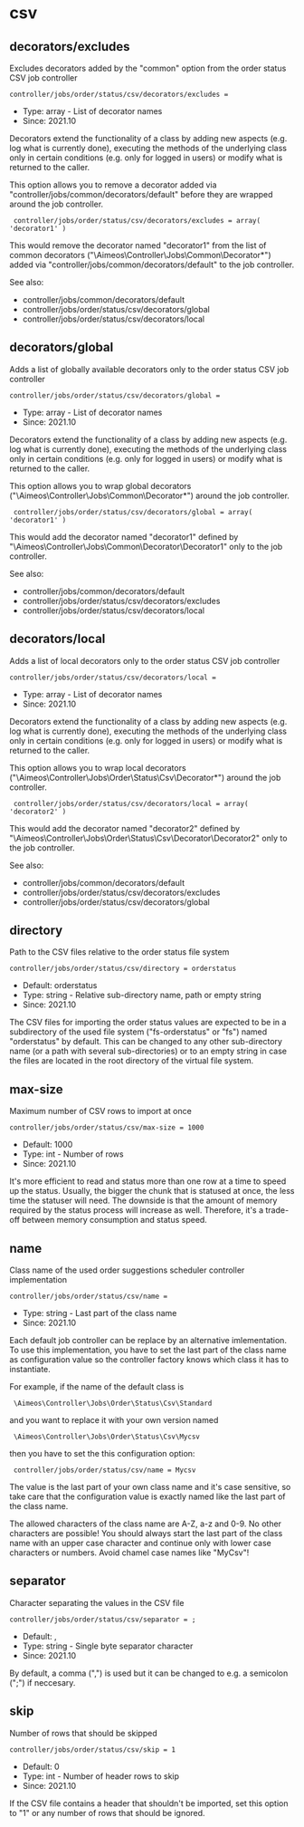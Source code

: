 
# csv
## decorators/excludes

Excludes decorators added by the "common" option from the order status CSV job controller

```
controller/jobs/order/status/csv/decorators/excludes = 
```

* Type: array - List of decorator names
* Since: 2021.10

Decorators extend the functionality of a class by adding new aspects
(e.g. log what is currently done), executing the methods of the underlying
class only in certain conditions (e.g. only for logged in users) or
modify what is returned to the caller.

This option allows you to remove a decorator added via
"controller/jobs/common/decorators/default" before they are wrapped
around the job controller.

```
 controller/jobs/order/status/csv/decorators/excludes = array( 'decorator1' )
```

This would remove the decorator named "decorator1" from the list of
common decorators ("\Aimeos\Controller\Jobs\Common\Decorator\*") added via
"controller/jobs/common/decorators/default" to the job controller.

See also:

* controller/jobs/common/decorators/default
* controller/jobs/order/status/csv/decorators/global
* controller/jobs/order/status/csv/decorators/local

## decorators/global

Adds a list of globally available decorators only to the order status CSV job controller

```
controller/jobs/order/status/csv/decorators/global = 
```

* Type: array - List of decorator names
* Since: 2021.10

Decorators extend the functionality of a class by adding new aspects
(e.g. log what is currently done), executing the methods of the underlying
class only in certain conditions (e.g. only for logged in users) or
modify what is returned to the caller.

This option allows you to wrap global decorators
("\Aimeos\Controller\Jobs\Common\Decorator\*") around the job controller.

```
 controller/jobs/order/status/csv/decorators/global = array( 'decorator1' )
```

This would add the decorator named "decorator1" defined by
"\Aimeos\Controller\Jobs\Common\Decorator\Decorator1" only to the job controller.

See also:

* controller/jobs/common/decorators/default
* controller/jobs/order/status/csv/decorators/excludes
* controller/jobs/order/status/csv/decorators/local

## decorators/local

Adds a list of local decorators only to the order status CSV job controller

```
controller/jobs/order/status/csv/decorators/local = 
```

* Type: array - List of decorator names
* Since: 2021.10

Decorators extend the functionality of a class by adding new aspects
(e.g. log what is currently done), executing the methods of the underlying
class only in certain conditions (e.g. only for logged in users) or
modify what is returned to the caller.

This option allows you to wrap local decorators
("\Aimeos\Controller\Jobs\Order\Status\Csv\Decorator\*") around the job
controller.

```
 controller/jobs/order/status/csv/decorators/local = array( 'decorator2' )
```

This would add the decorator named "decorator2" defined by
"\Aimeos\Controller\Jobs\Order\Status\Csv\Decorator\Decorator2"
only to the job controller.

See also:

* controller/jobs/common/decorators/default
* controller/jobs/order/status/csv/decorators/excludes
* controller/jobs/order/status/csv/decorators/global

## directory

Path to the CSV files relative to the order status file system

```
controller/jobs/order/status/csv/directory = orderstatus
```

* Default: orderstatus
* Type: string - Relative sub-directory name, path or empty string
* Since: 2021.10

The CSV files for importing the order status values are expected to
be in a subdirectory of the used file system ("fs-orderstatus" or "fs")
named "orderstatus" by default. This can be changed to any other
sub-directory name (or a path with several sub-directories) or to an
empty string in case the files are located in the root directory of
the virtual file system.


## max-size

Maximum number of CSV rows to import at once

```
controller/jobs/order/status/csv/max-size = 1000
```

* Default: 1000
* Type: int - Number of rows
* Since: 2021.10

It's more efficient to read and status more than one row at a time
to speed up the status. Usually, the bigger the chunk that is statused
at once, the less time the statuser will need. The downside is that
the amount of memory required by the status process will increase as
well. Therefore, it's a trade-off between memory consumption and
status speed.


## name

Class name of the used order suggestions scheduler controller implementation

```
controller/jobs/order/status/csv/name = 
```

* Type: string - Last part of the class name
* Since: 2021.10

Each default job controller can be replace by an alternative imlementation.
To use this implementation, you have to set the last part of the class
name as configuration value so the controller factory knows which class it
has to instantiate.

For example, if the name of the default class is

```
 \Aimeos\Controller\Jobs\Order\Status\Csv\Standard
```

and you want to replace it with your own version named

```
 \Aimeos\Controller\Jobs\Order\Status\Csv\Mycsv
```

then you have to set the this configuration option:

```
 controller/jobs/order/status/csv/name = Mycsv
```

The value is the last part of your own class name and it's case sensitive,
so take care that the configuration value is exactly named like the last
part of the class name.

The allowed characters of the class name are A-Z, a-z and 0-9. No other
characters are possible! You should always start the last part of the class
name with an upper case character and continue only with lower case characters
or numbers. Avoid chamel case names like "MyCsv"!


## separator

Character separating the values in the CSV file

```
controller/jobs/order/status/csv/separator = ;
```

* Default: ,
* Type: string - Single byte separator character
* Since: 2021.10

By default, a comma (",") is used but it can be changed to e.g. a
semicolon (";") if neccesary.


## skip

Number of rows that should be skipped

```
controller/jobs/order/status/csv/skip = 1
```

* Default: 0
* Type: int - Number of header rows to skip
* Since: 2021.10

If the CSV file contains a header that shouldn't be imported, set
this option to "1" or any number of rows that should be ignored.
